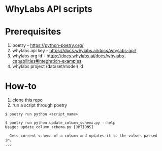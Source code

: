 # WhyLabs API scripts

# Prerequisites

1. poetry - https://python-poetry.org/
2. whylabs api key - https://docs.whylabs.ai/docs/whylabs-api/
3. whylabs org id - https://docs.whylabs.ai/docs/whylabs-capabilities#integration-examples
4. whylabs project (dataset/model) id

# How-to

1. clone this repo
2. run a script through poetry

```shell
$ poetry run python <script_name>
```

```shell
$ poetry run python update_column_schema.py --help
Usage: update_column_schema.py [OPTIONS]

  Gets current schema of a column and updates it to the values passed in.
...
```